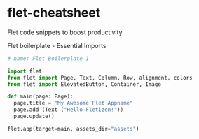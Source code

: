 # flet-cheatsheet
Flet code snippets to boost productivity

Flet boilerplate  - Essential Imports

```python
# name: Flet Boilerplate 1

import flet
from flet import Page, Text, Column, Row, alignment, colors
from flet import ElevatedButton, Container, Image

def main(page: Page):
  page.title = "My Awesome Flet Appname"
  page.add (Text ("Hello Fletizen!"))
  page.update()

flet.app(target=main, assets_dir="assets")
```
